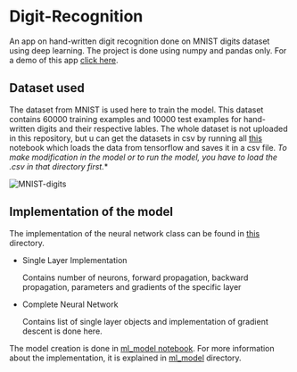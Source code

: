 # Digit-Recognition

An app on hand-written digit recognition done on MNIST digits dataset using deep learning. The project is done using numpy and pandas only. For a demo of this app [click here](https://subikeshdigits.herokuapp.com).

## Dataset used

The dataset from MNIST is used here to train the model. This dataset contains 60000 training examples and 10000 test examples for hand-written digits and their respective lables.
The whole dataset is not uploaded in this repository, but u can get the datasets in csv by running all [this](https://github.com/Subikesh/Digit-Recognition/blob/master/mainapp/ml_model/Dataset/dataset.ipynb) notebook which loads the data from tensorflow and saves it in a csv file. *To make modification in the model or to run the model, you have to load the .csv in that directory first.**

![MNIST-digits](https://miro.medium.com/max/584/1*2lSjt9YKJn9sxK7DSeGDyw.jpeg)

## Implementation of the model

The implementation of the neural network class can be found in [this](https://github.com/Subikesh/Digit-Recognition/tree/master/mainapp/ml_model) directory. 
  * Single Layer Implementation
  
      Contains number of neurons, forward propagation, backward propagation, parameters and gradients of the specific layer
  
  * Complete Neural Network
  
      Contains list of single layer objects and implementation of gradient descent is done here.

The model creation is done in [ml_model notebook](https://github.com/Subikesh/Digit-Recognition/blob/master/mainapp/ml_model/ml_model.ipynb).
For more information about the implementation, it is explained in [ml_model](https://github.com/Subikesh/Digit-Recognition/tree/master/mainapp/ml_model) directory.

